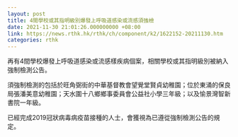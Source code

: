 ```yaml
---
layout: post
title: 4間學校或其指明級別爆發上呼吸道感染或流感須強檢
date: 2021-11-30 21:01:26.000000000 +08:00
link: https://news.rthk.hk/rthk/ch/component/k2/1622152-20211130.htm
categories: rthk
---
```


再有4間學校爆發上呼吸道感染或流感樣疾病個案，相關學校或其指明級別被納入強制檢測公告。

須強制檢測的包括於旺角弼街的中華基督教會望覺堂賢貞幼稚園；位於東涌的保良局張潘美意幼稚園；天水圍十八鄉鄉事委員會公益社小學三年級；以及愉景灣智新書院一年級。

已經完成2019冠狀病毒病疫苗接種的人士，會獲視為已遵從強制檢測公告的規定。
